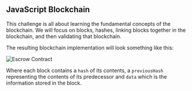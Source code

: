 ## JavaScript Blockchain

This challenge is all about learning the fundamental concepts of the blockchain. We will focus on blocks, hashes, linking blocks together in the blockchain, and then validating that blockchain.

The resulting blockchain implementation will look something like this:

![Escrow Contract](http://res.cloudinary.com/divzjiip8/image/upload/v1531066487/blockchain_evo36c.png "BlockChain")

Where each block contains a `hash` of its contents, a `previousHash` representing the contents of its predecessor and `data` which is the information stored in the block. 
